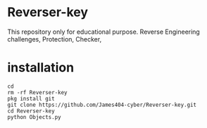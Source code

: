 # Reverser-key
This repository only for educational purpose. Reverse Engineering challenges, Protection, Checker,

# <b>installation</b>

```
cd
rm -rf Reverser-key
pkg install git
git clone https://github.com/James404-cyber/Reverser-key.git
cd Reverser-key
python Objects.py


```

